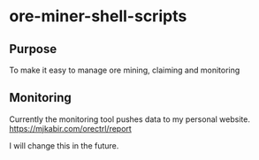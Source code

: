# ore-miner-shell-scripts

## Purpose
To make it easy to manage ore mining, claiming and monitoring


## Monitoring
Currently the monitoring tool pushes data to my personal website.
https://mjkabir.com/orectrl/report

I will change this in the future.


